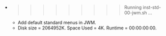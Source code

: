 * >>>>>>>>> Running inst-std-00-jwm.sh ...
  * Add default standard menus in JWM.
  * Disk size = 2064952K. Space Used = 4K. Runtime = 00:00:00:00.
